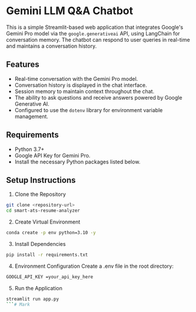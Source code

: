 # Gemini LLM Q&A Chatbot

This is a simple Streamlit-based web application that integrates Google's Gemini Pro model via the `google.generativeai` API, using LangChain for conversation memory. The chatbot can respond to user queries in real-time and maintains a conversation history.

## Features
- Real-time conversation with the Gemini Pro model.
- Conversation history is displayed in the chat interface.
- Session memory to maintain context throughout the chat.
- The ability to ask questions and receive answers powered by Google Generative AI.
- Configured to use the `dotenv` library for environment variable management.

## Requirements
- Python 3.7+
- Google API Key for Gemini Pro.
- Install the necessary Python packages listed below.

## Setup Instructions

1. Clone the Repository
```bash
git clone <repository-url>
cd smart-ats-resume-analyzer
```

2. Create Virtual Environment
```bash
conda create -p env python=3.10 -y
```

3. Install Dependencies
```bash
pip install -r requirements.txt
```

4. Environment Configuration Create a .env file in the root directory:
```bash
GOOGLE_API_KEY =your_api_key_here
```

5. Run the Application
```bash
streamlit run app.py
```#   M a r k  
 